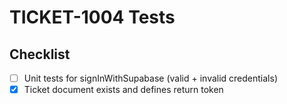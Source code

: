 # TICKET-1004 Tests

## Checklist
- [ ] Unit tests for signInWithSupabase (valid + invalid credentials)
- [x] Ticket document exists and defines return token 